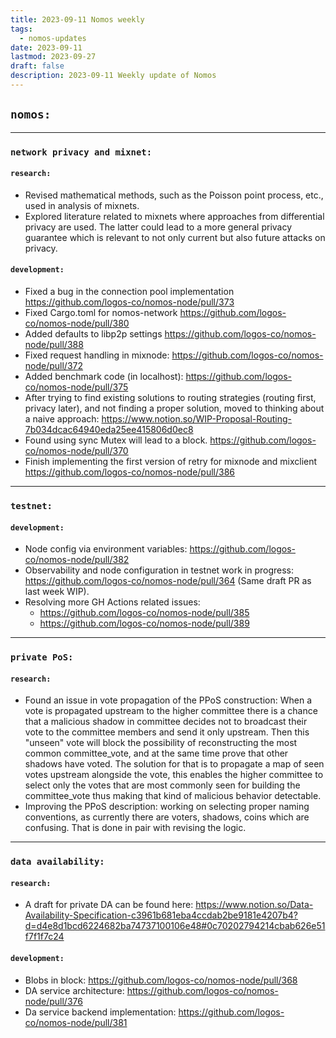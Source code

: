 ```yaml
---
title: 2023-09-11 Nomos weekly
tags:
  - nomos-updates
date: 2023-09-11
lastmod: 2023-09-27
draft: false
description: 2023-09-11 Weekly update of Nomos
---
```

## `nomos:`
---

### `network privacy and mixnet:`

#### `research:`

- Revised mathematical methods, such as the Poisson point process, etc., used in analysis of mixnets.
- Explored literature related to mixnets where approaches from differential privacy are used. The latter could lead to a more general privacy guarantee which is relevant to not only current but also future attacks on privacy.

#### `development:`

- Fixed a bug in the connection pool implementation https://github.com/logos-co/nomos-node/pull/373 
- Fixed Cargo.toml for nomos-network https://github.com/logos-co/nomos-node/pull/380 
- Added defaults to libp2p settings https://github.com/logos-co/nomos-node/pull/388 
- Fixed request handling in mixnode: https://github.com/logos-co/nomos-node/pull/372 
- Added benchmark code (in localhost): https://github.com/logos-co/nomos-node/pull/375 
- After trying to find existing solutions to routing strategies (routing first, privacy later), and not finding a proper solution, moved to thinking about a naive approach:  https://www.notion.so/WIP-Proposal-Routing-7b034dcac64940eda25ee415806d0ec8 
- Found using sync Mutex will lead to a block. https://github.com/logos-co/nomos-node/pull/370 
- Finish implementing the first version of retry for mixnode and mixclient https://github.com/logos-co/nomos-node/pull/386

---
### `testnet:`

#### `development:`

- Node config via environment variables: https://github.com/logos-co/nomos-node/pull/382 
- Observability and node configuration in testnet work in progress: https://github.com/logos-co/nomos-node/pull/364 (Same draft PR as last week WIP).
- Resolving more GH Actions related issues: 
	- https://github.com/logos-co/nomos-node/pull/385 
	- https://github.com/logos-co/nomos-node/pull/389 

---
### `private PoS:`

#### `research:`

- Found an issue in vote propagation of the PPoS construction: When a vote is propagated upstream to the higher committee there is a chance that a malicious shadow in committee decides not to broadcast their vote to the committee members and send it only upstream. Then this "unseen" vote will block the possibility of reconstructing the most common committee_vote, and at the same time prove that other shadows have voted. The solution for that is to propagate a map of seen votes upstream alongside the vote, this enables the higher committee to select only the votes that are most commonly seen for building the committee_vote thus making that kind of malicious behavior detectable.
- Improving the PPoS description: working on selecting proper naming conventions, as currently there are voters, shadows, coins which are confusing. That is done in pair with revising the logic. 

---
### `data availability:`

#### `research:`

- A draft for private DA can be found here: https://www.notion.so/Data-Availability-Specification-c3961b681eba4ccdab2be9181e4207b4?d=d4e8d1bcd6224682ba74737100106e48#0c70202794214cbab626e51f7f1f7c24


#### `development:`

- Blobs in block: https://github.com/logos-co/nomos-node/pull/368  
- DA service architecture: https://github.com/logos-co/nomos-node/pull/376 
- Da service backend implementation: https://github.com/logos-co/nomos-node/pull/381